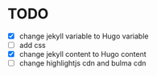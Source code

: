 # TODO
- [x] change jekyll variable to Hugo variable
- [ ] add css
- [x] change jekyll content to Hugo content
- [ ] change highlightjs cdn and bulma cdn